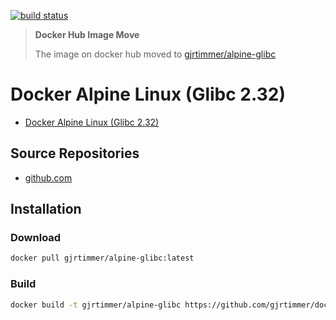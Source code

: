 [![build status](https://gitlab.timmertech.nl/docker/alpine-glibc/badges/master/pipeline.svg)](https://gitlab.timmertech.nl/docker/alpine-glibc/commits/master)

> **Docker Hub Image Move**
> 
> The image on docker hub moved to [gjrtimmer/alpine-glibc](https://hub.docker.com/repository/docker/gjrtimmer/alpine-glibc)

# Docker Alpine Linux (Glibc 2.32)

- [Docker Alpine Linux (Glibc 2.32)](#docker-alpine-linux-glibc-232)

## Source Repositories

- [github.com](https://github.com/gjrtimmer/docker-alpine-glibc)

## Installation

### Download

```bash
docker pull gjrtimmer/alpine-glibc:latest
```

### Build

```bash
docker build -t gjrtimmer/alpine-glibc https://github.com/gjrtimmer/docker-alpine-glibc
```
